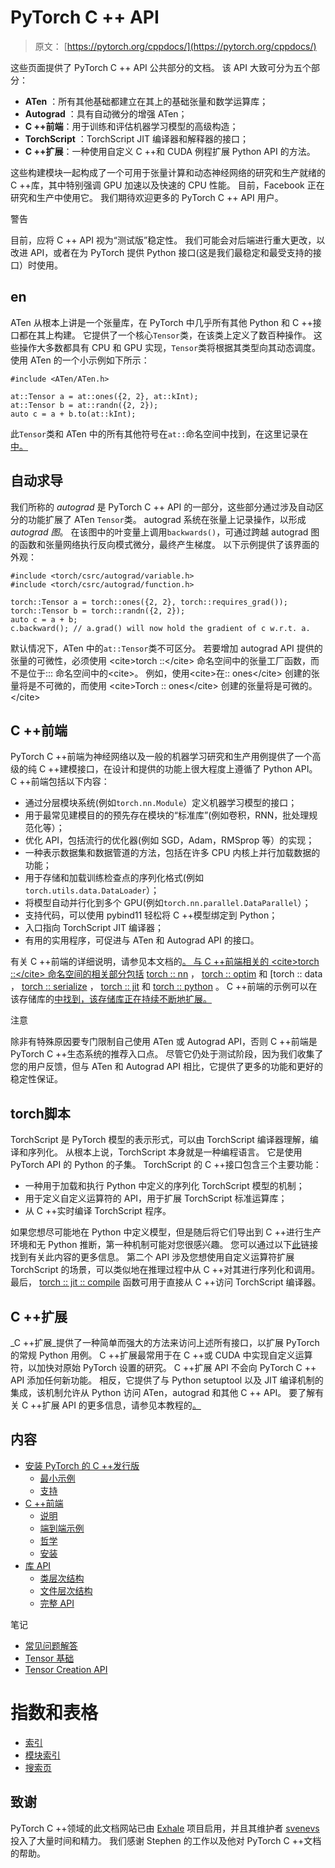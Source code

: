 # PyTorch C ++ API

> 原文： [https://pytorch.org/cppdocs/](https://pytorch.org/cppdocs/)

这些页面提供了 PyTorch C ++ API 公共部分的文档。 该 API 大致可分为五个部分：

*   **ATen** ：所有其他基础都建立在其上的基础张量和数学运算库；
*   **Autograd** ：具有自动微分的增强 ATen；
*   **C ++前端**：用于训练和评估机器学习模型的高级构造；
*   **TorchScript** ：TorchScript JIT 编译器和解释器的接口；
*   **C ++扩展**：一种使用自定义 C ++和 CUDA 例程扩展 Python API 的方法。

这些构建模块一起构成了一个可用于张量计算和动态神经网络的研究和生产就绪的 C ++库，其中特别强调 GPU 加速以及快速的 CPU 性能。 目前，Facebook 正在研究和生产中使用它。 我们期待欢迎更多的 PyTorch C ++ API 用户。

警告

目前，应将 C ++ API 视为“测试版”稳定性。 我们可能会对后端进行重大更改，以改进 API，或者在为 PyTorch 提供 Python 接口(这是我们最稳定和最受支持的接口）时使用。

## en

ATen 从根本上讲是一个张量库，在 PyTorch 中几乎所有其他 Python 和 C ++接口都在其上构建。 它提供了一个核心`Tensor`类，在该类上定义了数百种操作。 这些操作大多数都具有 CPU 和 GPU 实现，`Tensor`类将根据其类型向其动态调度。 使用 ATen 的一个小示例如下所示：

```
#include <ATen/ATen.h>

at::Tensor a = at::ones({2, 2}, at::kInt);
at::Tensor b = at::randn({2, 2});
auto c = a + b.to(at::kInt);

```

此`Tensor`类和 ATen 中的所有其他符号在`at::`命名空间中找到，在这里记录在[中。](https://pytorch.org/cppdocs/api/namespace_at.html#namespace-at)

## 自动求导

我们所称的 _autograd_ 是 PyTorch C ++ API 的一部分，这些部分通过涉及自动区分的功能扩展了 ATen `Tensor`类。 autograd 系统在张量上记录操作，以形成 _autograd 图_。 在该图中的叶变量上调用`backwards()`，可通过跨越 autograd 图的函数和张量网络执行反向模式微分，最终产生梯度。 以下示例提供了该界面的外观：

```
#include <torch/csrc/autograd/variable.h>
#include <torch/csrc/autograd/function.h>

torch::Tensor a = torch::ones({2, 2}, torch::requires_grad());
torch::Tensor b = torch::randn({2, 2});
auto c = a + b;
c.backward(); // a.grad() will now hold the gradient of c w.r.t. a.

```

默认情况下，ATen 中的`at::Tensor`类不可区分。 若要增加 autograd API 提供的张量的可微性，必须使用 &lt;cite&gt;torch ::&lt;/cite&gt; 命名空间中的张量工厂函数，而不是位于::: 命名空间中的&lt;cite&gt;。 例如，使用&lt;cite&gt;在:: ones&lt;/cite&gt; 创建的张量将是不可微的，而使用 &lt;cite&gt;Torch :: ones&lt;/cite&gt; 创建的张量将是可微的。&lt;/cite&gt;

## C ++前端

PyTorch C ++前端为神经网络以及一般的机器学习研究和生产用例提供了一个高级的纯 C ++建模接口，在设计和提供的功能上很大程度上遵循了 Python API。 C ++前端包括以下内容：

*   通过分层模块系统(例如`torch.nn.Module`）定义机器学习模型的接口；
*   用于最常见建模目的的预先存在模块的“标准库”(例如卷积，RNN，批处理规范化等）；
*   优化 API，包括流行的优化器(例如 SGD，Adam，RMSprop 等）的实现；
*   一种表示数据集和数据管道的方法，包括在许多 CPU 内核上并行加载数据的功能；
*   用于存储和加载训练检查点的序列化格式(例如`torch.utils.data.DataLoader`）；
*   将模型自动并行化到多个 GPU(例如`torch.nn.parallel.DataParallel`）；
*   支持代码，可以使用 pybind11 轻松将 C ++模型绑定到 Python；
*   入口指向 TorchScript JIT 编译器；
*   有用的实用程序，可促进与 ATen 和 Autograd API 的接口。

有关 C ++前端的详细说明，请参见本文档的[。 与 C ++前端相关的 &lt;cite&gt;torch ::&lt;/cite&gt; 命名空间的相关部分包括](https://pytorch.org/cppdocs/frontend.html) [torch :: nn](https://pytorch.org/cppdocs/api/namespace_torch__nn.html#namespace-torch-nn) ， [torch :: optim](https://pytorch.org/cppdocs/api/namespace_torch__optim.html#namespace-torch-optim) 和 [torch :: data [](https://pytorch.org/cppdocs/api/namespace_torch__data.html#namespace-torch-data) ， [torch :: serialize](https://pytorch.org/cppdocs/api/namespace_torch__serialize.html#namespace-torch-serialize) ， [torch :: jit](https://pytorch.org/cppdocs/api/namespace_torch__jit.html#namespace-torch-jit) 和 [torch :: python](https://pytorch.org/cppdocs/api/namespace_torch__python.html#namespace-torch-python) 。 C ++前端的示例可以在该存储库的[中找到，该存储库正在持续不断地扩展。](https://github.com/goldsborough/examples/tree/cpp/cpp)

注意

除非有特殊原因要专门限制自己使用 ATen 或 Autograd API，否则 C ++前端是 PyTorch C ++生态系统的推荐入口点。 尽管它仍处于测试阶段，因为我们收集了您的用户反馈，但与 ATen 和 Autograd API 相比，它提供了更多的功能和更好的稳定性保证。

## torch脚本

TorchScript 是 PyTorch 模型的表示形式，可以由 TorchScript 编译器理解，编译和序列化。 从根本上说，TorchScript 本身就是一种编程语言。 它是使用 PyTorch API 的 Python 的子集。 TorchScript 的 C ++接口包含三个主要功能：

*   一种用于加载和执行 Python 中定义的序列化 TorchScript 模型的机制；
*   用于定义自定义运算符的 API，用于扩展 TorchScript 标准运算库；
*   从 C ++实时编译 TorchScript 程序。

如果您想尽可能地在 Python 中定义模型，但是随后将它们导出到 C ++进行生产环境和无 Python 推断，第一种机制可能对您很感兴趣。 您可以通过以下[此](https://pytorch.org/tutorials/advanced/cpp_export.html)链接找到有关此内容的更多信息。 第二个 API 涉及您想使用自定义运算符扩展 TorchScript 的场景，可以类似地在推理过程中从 C ++对其进行序列化和调用。 最后， [torch :: jit :: compile](https://pytorch.org/cppdocs/api/function_namespacetorch_1_1jit_1a176d99fd5bf0233119a5f49c07a1d01d.html#exhale-function-namespacetorch-1-1jit-1a176d99fd5bf0233119a5f49c07a1d01d) 函数可用于直接从 C ++访问 TorchScript 编译器。

## C ++扩展

_C ++扩展_提供了一种简单而强大的方法来访问上述所有接口，以扩展 PyTorch 的常规 Python 用例。 C ++扩展最常用于在 C ++或 CUDA 中实现自定义运算符，以加快对原始 PyTorch 设置的研究。 C ++扩展 API 不会向 PyTorch C ++ API 添加任何新功能。 相反，它提供了与 Python setuptool 以及 JIT 编译机制的集成，该机制允许从 Python 访问 ATen，autograd 和其他 C ++ API。 要了解有关 C ++扩展 API 的更多信息，请参见本教程的[。](https://pytorch.org/tutorials/advanced/cpp_extension.html)

## 内容

*   [安装 PyTorch 的 C ++发行版](installing.html)
    *   [最小示例](installing.html#minimal-example)
    *   [支持](installing.html#support)
*   [C ++前端](frontend.html)
    *   [说明](frontend.html#description)
    *   [端到端示例](frontend.html#end-to-end-example)
    *   [哲学](frontend.html#philosophy)
    *   [安装](frontend.html#installation)
*   [库 API](api/library_root.html)
    *   [类层次结构](api/library_root.html#class-hierarchy)
    *   [文件层次结构](api/library_root.html#file-hierarchy)
    *   [完整 API](api/library_root.html#full-api)

笔记

*   [常见问题解答](notes/faq.html)
*   [Tensor 基础](notes/tensor_basics.html)
*   [Tensor Creation API](notes/tensor_creation.html)

# 指数和表格

*   [索引](genindex.html)
*   [模块索引](py-modindex.html)
*   [搜索页](search.html)

## 致谢

PyTorch C ++领域的此文档网站已由 [Exhale](https://github.com/svenevs/exhale/) 项目启用，并且其维护者 [svenevs](https://github.com/svenevs/) 投入了大量时间和精力。 我们感谢 Stephen 的工作以及他对 PyTorch C ++文档的帮助。